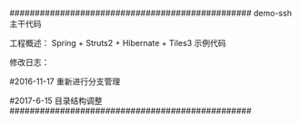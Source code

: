 ################################################
demo-ssh主干代码

工程概述：
Spring + Struts2 + Hibernate + Tiles3 示例代码

修改日志：

#2016-11-17 
重新进行分支管理

#2017-6-15 
目录结构调整
################################################
